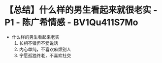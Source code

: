 # 【总结】什么样的男生看起来就很老实 - P1 - 陈广希情感 - BV1Qu411S7Mo

-   什么样的男生看起来老实
    1.  长相不错但不爱说话
    2.  内心单纯，不喜欢麻烦别人
    3.  宁愿孤独终老，不喜欢社交
